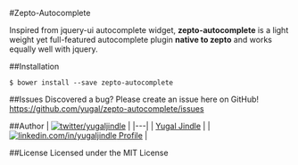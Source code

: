 #Zepto-Autocomplete

Inspired from jquery-ui autocomplete widget, **zepto-autocomplete** is a light weight yet full-featured autocomplete plugin **native to zepto** and works equally well with jquery.

##Installation
```
$ bower install --save zepto-autocomplete
```

##Issues
Discovered a bug? Please create an issue here on GitHub!
https://github.com/yugal/zepto-autocomplete/issues

##Author
| [![twitter/yugaljindle](https://www.gravatar.com/avatar/19c28676f977300166c0f35f41a9aae0?s=90)](http://twitter.com/yugaljindle "Follow @yugaljindle on Twitter") |
|---|
| [Yugal Jindle](http://stackoverflow.com/users/731963/yugal-jindle "Stackoverflow !") |
| [![linkedin.com/in/yugaljindle](http://s.c.lnkd.licdn.com/scds/common/u/img/webpromo/btn_in_20x15.png) Profile](http://www.linkedin.com/in/yugaljindle "Connect on LinkedIn") |

##License
Licensed under the MIT License
